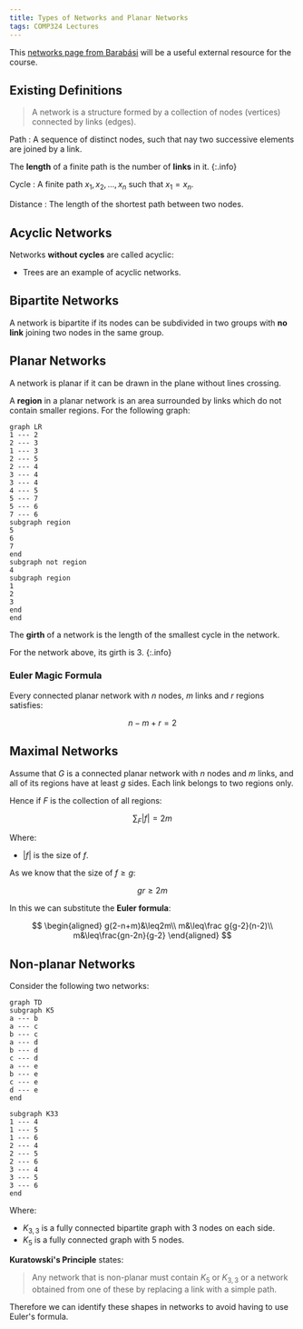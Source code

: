 ```yaml
---
title: Types of Networks and Planar Networks
tags: COMP324 Lectures
---
```


This [networks page from Barabási](https://barabasi.com/book/network-science) will be a useful external resource for the course.

## Existing Definitions 

> A network is a structure formed by a collection of nodes (vertices) connected by links (edges).

Path
: A sequence of distinct nodes, such that nay two successive elements are joined by a link.
	
The **length** of a finite path is the number of **links** in it.
{:.info}

Cycle
: A finite path $x_1, x_2, \ldots, x_n$ such that $x_1=x_n$.

Distance
: The length of the shortest path between two nodes.

## Acyclic Networks
Networks **without cycles** are called acyclic:

* Trees are an example of acyclic networks.

## Bipartite Networks
A network is bipartite if its nodes can be subdivided in two groups with **no link** joining two nodes in the same group.

## Planar Networks
A network is planar if it can be drawn in the plane without lines crossing.

A **region** in a planar network is an area surrounded by links which do not contain smaller regions. For the following graph:

```mermaid
graph LR
1 --- 2
2 --- 3
1 --- 3
2 --- 5
2 --- 4
3 --- 4
3 --- 4
4 --- 5
5 --- 7
5 --- 6
7 --- 6
subgraph region
5
6
7
end
subgraph not region
4
subgraph region
1
2
3
end
end
```

The **girth** of a network is the length of the smallest cycle in the network.

For the network above, its girth is 3.
{:.info}

### Euler Magic Formula
Every connected planar network with $n$ nodes, $m$ links and $r$ regions satisfies:

$$
n - m + r = 2
$$

## Maximal Networks
Assume that $G$ is a connected planar network with $n$ nodes and $m$ links, and all of its regions have at least $g$ sides. Each link belongs to two regions only.

Hence if $F$ is the collection of all regions:

$$
\sum_F\left\vert f\right\vert=2m
$$

Where:

* $\left\vert f\right\vert$ is the size of $f$.

As we know that the size of $f\geq g$:

$$
gr\geq 2m
$$

In this we can substitute the **Euler formula**:

$$
\begin{aligned}
g(2-n+m)&\leq2m\\
m&\leq\frac g{g-2}(n-2)\\
m&\leq\frac{gn-2n}{g-2}
\end{aligned}
$$

## Non-planar Networks
Consider the following two networks:

```mermaid
graph TD
subgraph K5
a --- b
a --- c
b --- c
a --- d
b --- d
c --- d
a --- e
b --- e
c --- e
d --- e
end

subgraph K33
1 --- 4
1 --- 5
1 --- 6
2 --- 4
2 --- 5
2 --- 6
3 --- 4
3 --- 5
3 --- 6
end
```

Where:

* $K_{3,3}$ is a fully connected bipartite graph with 3 nodes on each side.
* $K_5$ is a fully connected graph with 5 nodes.

**Kuratowski's Principle** states:

> Any network that is non-planar must contain $K_5$ or $K_{3,3}$ or a network obtained from one of these by replacing a link with a simple path.

Therefore we can identify these shapes in networks to avoid having to use Euler's formula.